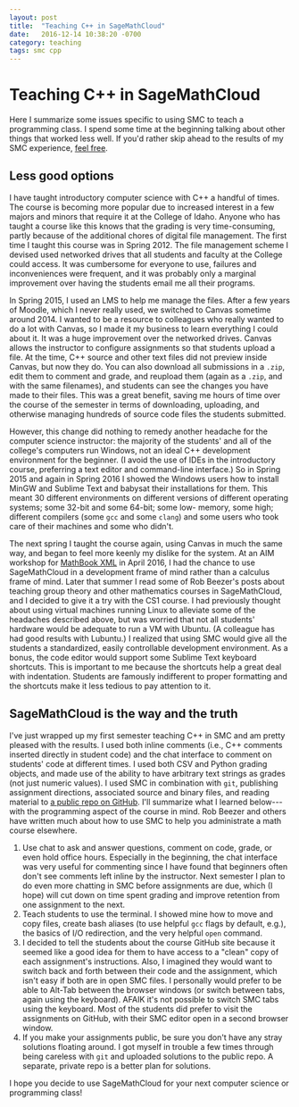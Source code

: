 ```yaml
---
layout: post
title:  "Teaching C++ in SageMathCloud"
date:   2016-12-14 10:38:20 -0700
category: teaching
tags: smc cpp
---
```


# Teaching C++ in SageMathCloud

Here I summarize some issues specific to using SMC to teach a programming class.
I spend some time at the beginning talking about other things that worked less
well. If you'd rather skip ahead to the results of my SMC experience,
[feel free](#experience).

## Less good options

I have taught introductory computer science with C++ a handful of times. The
course is becoming more popular due to increased interest in a few majors and
minors that require it at the College of Idaho. Anyone who has taught a course
like this knows that the grading is very time-consuming, partly because of the
additional chores of digital file management. The first time I taught this
course was in Spring 2012. The file management scheme I devised used
networked drives that all students and faculty at the College could access. It
was cumbersome for everyone to use, failures and inconveniences were frequent,
and it was probably only a marginal improvement over having the students email
me all their programs.

In Spring 2015, I used an LMS to help me manage the files. After a few years of
Moodle, which I never really used, we switched to Canvas sometime around 2014. I
wanted to be a resource to colleagues who really wanted to do a lot with Canvas,
so I made it my business to learn everything I could about it. It was a huge
improvement over the networked drives. Canvas allows the instructor to configure
assignments so that students upload a file. At the time, C++ source and other
text files did not preview inside Canvas, but now they do. You can also download
all submissions in a `.zip`, edit them to comment and grade, and reupload them
(again as a `.zip`, and with the same filenames), and students can see the
changes you have made to their files. This was a great benefit, saving me hours
of time over the course of the semester in terms of downloading, uploading, and
otherwise managing hundreds of source code files the students submitted.

However, this change did nothing to remedy another headache for the computer
science instructor: the majority of the students' and all of the college's
computers run Windows, not an ideal C++ development environment for the
beginner. (I avoid the use of IDEs in the introductory course, preferring a text
editor and command-line interface.) So in Spring 2015 and again in Spring 2016 I
showed the Windows users how to install MinGW and Sublime Text and babysat their
installations for them. This meant 30 different environments on different
versions of different operating systems; some 32-bit and some 64-bit; some low-
memory, some high; different compilers (some `gcc` and some `clang`) and some
users who took care of their machines and some who didn't.

The next spring I taught the course again, using Canvas in much the same way,
and began to feel more keenly my dislike for the system. At an AIM workshop for
[MathBook XML](http://mathbook.pugetsound.edu/) in April 2016, I had the chance
to use SageMathCloud in a development frame of mind rather than a calculus frame
of mind. Later that summer I read some of Rob Beezer's posts about teaching
group theory and other mathematics courses in SageMathCloud, and I decided to
give it a try with the CS1 course. I had previously thought about using virtual
machines running Linux to alleviate some of the headaches described above, but
was worried that not all students' hardware would be adequate to run a VM with
Ubuntu. (A colleague has had good results with Lubuntu.) I realized that using
SMC would give all the students a standardized, easily controllable development
environment. As a bonus, the code editor would support some Sublime Text
keyboard shortcuts. This is important to me because the shortcuts help a great
deal with indentation. Students are famously indifferent to proper formatting
and the shortcuts make it less tedious to pay attention to it.

## SageMathCloud is the way and the truth

<a name="experience"></a>

I've just wrapped up my first semester teaching C++ in SMC and am pretty
pleased with the results. I used both inline comments (i.e., C++ comments
inserted directly in student code) and the chat interface to comment on
students' code at different times. I used both CSV and Python grading objects,
and made use of the ability to have arbitrary text strings as grades (not just
numeric values). I used SMC in combination with `git`, publishing assignment
directions, associated source and binary files, and reading material to [a
public repo on GitHub](https://github.com/daverosoff/c150-sage). I'll
summarize what I learned below---with the programming aspect of the course in
mind. Rob Beezer and others have written much about how to use SMC to help you
administrate a math course elsewhere.

1. Use chat to ask and answer questions, comment on code, grade, or even hold
   office hours. Especially in the beginning, the chat interface was very useful
   for commenting since I have found that beginners often don't see comments
   left inline by the instructor. Next semester I plan to do even more chatting
   in SMC before assignments are due, which (I hope) will cut down on time spent
   grading and improve retention from one assignment to the next.
2. Teach students to use the terminal. I showed mine how to move and copy files,
   create bash aliases (to use helpful `gcc` flags by default, e.g.), the basics
   of I/O redirection, and the very helpful `open` command.
4. I decided to tell the students about the course GitHub site because it
   seemed like a good idea for them to have access to a "clean" copy of each
   assignment's instructions. Also, I imagined they would want to switch back
   and forth between their code and the assignment, which isn't easy if both
   are in open SMC files. I personally would prefer to be able to Alt-Tab
   between the browser windows (or switch between tabs, again using the
   keyboard). AFAIK it's not possible to switch SMC tabs using the keyboard.
   Most of the students did prefer to visit the assignments on GitHub, with
   their SMC editor open in a second browser window.
5. If you make your assignments public, be sure you don't have any stray
   solutions floating around. I got myself in trouble a few times through being
   careless with `git` and uploaded solutions to the public repo. A separate,
   private repo is a better plan for solutions.

I hope you decide to use SageMathCloud for your next computer science or
programming class!
